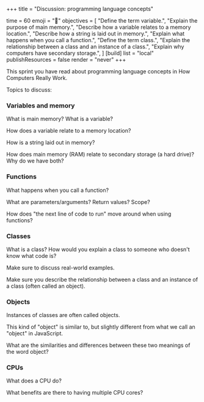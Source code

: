+++
title = "Discussion: programming language concepts"

time = 60
emoji = "🧰"
objectives = [
  "Define the term variable.",
  "Explain the purpose of main memory.",
  "Describe how a variable relates to a memory location.",
  "Describe how a string is laid out in memory.",
  "Explain what happens when you call a function.",
  "Define the term class.",
  "Explain the relationship between a class and an instance of a class.",
  "Explain why computers have secondary storage.",
]
[build]
  list = "local"
  publishResources = false
  render = "never"
+++

This sprint you have read about programming language concepts in How Computers Really Work.

Topics to discuss:

<!--
TODO: Make this block more prescriptive about activities
-->

### Variables and memory

What is main memory? What is a variable?

How does a variable relate to a memory location?

How is a string laid out in memory?

How does main memory (RAM) relate to secondary storage (a hard drive)? Why do we have both?

### Functions

What happens when you call a function?

What are parameters/arguments? Return values? Scope?

How does "the next line of code to run" move around when using functions?

### Classes

What is a class? How would you explain a class to someone who doesn't know what code is?

Make sure to discuss real-world examples.

Make sure you describe the relationship between a class and an instance of a class (often called an object).

### Objects

Instances of classes are often called objects.

This kind of "object" is similar to, but slightly different from what we call an "object" in JavaScript.

What are the similarities and differences between these two meanings of the word object?

### CPUs

What does a CPU do?

What benefits are there to having multiple CPU cores?
